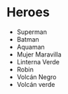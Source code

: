 # Heroes

- Superman
- Batman
- Aquaman
- Mujer Maravilla
- Linterna Verde
- Robin
- Volcán Negro
- Volcán verde
